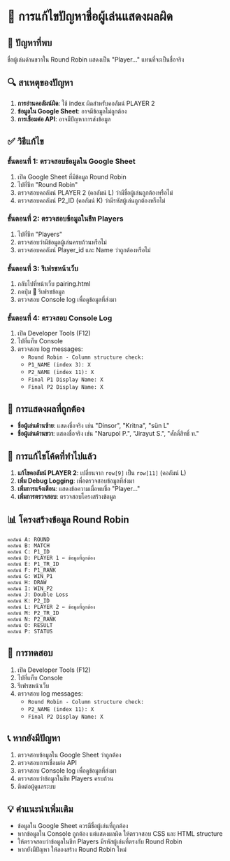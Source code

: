 # 🔧 การแก้ไขปัญหาชื่อผู้เล่นแสดงผลผิด

## 🚨 ปัญหาที่พบ
ชื่อผู้เล่นด้านขวาใน Round Robin แสดงเป็น "Player..." แทนที่จะเป็นชื่อจริง

## 🔍 สาเหตุของปัญหา
1. **การอ่านคอลัมน์ผิด**: ใช้ index ผิดสำหรับคอลัมน์ PLAYER 2
2. **ข้อมูลใน Google Sheet**: อาจมีข้อมูลไม่ถูกต้อง
3. **การเชื่อมต่อ API**: อาจมีปัญหาการส่งข้อมูล

## ✅ วิธีแก้ไข

### ขั้นตอนที่ 1: ตรวจสอบข้อมูลใน Google Sheet
1. เปิด Google Sheet ที่มีข้อมูล Round Robin
2. ไปที่ชีท "Round Robin"
3. ตรวจสอบคอลัมน์ PLAYER 2 (คอลัมน์ L) ว่ามีชื่อผู้เล่นถูกต้องหรือไม่
4. ตรวจสอบคอลัมน์ P2_ID (คอลัมน์ K) ว่ามีรหัสผู้เล่นถูกต้องหรือไม่

### ขั้นตอนที่ 2: ตรวจสอบข้อมูลในชีท Players
1. ไปที่ชีท "Players"
2. ตรวจสอบว่ามีข้อมูลผู้เล่นครบถ้วนหรือไม่
3. ตรวจสอบคอลัมน์ Player_id และ Name ว่าถูกต้องหรือไม่

### ขั้นตอนที่ 3: รีเฟรชหน้าเว็บ
1. กลับไปที่หน้าเว็บ pairing.html
2. กดปุ่ม 🔄 รีเฟรชข้อมูล
3. ตรวจสอบ Console log เพื่อดูข้อมูลที่ส่งมา

### ขั้นตอนที่ 4: ตรวจสอบ Console Log
1. เปิด Developer Tools (F12)
2. ไปที่แท็บ Console
3. ตรวจสอบ log messages:
   - `Round Robin - Column structure check:`
   - `P1_NAME (index 3): X`
   - `P2_NAME (index 11): X`
   - `Final P1 Display Name: X`
   - `Final P2 Display Name: X`

## 🎯 การแสดงผลที่ถูกต้อง
- **ชื่อผู้เล่นด้านซ้าย**: แสดงชื่อจริง เช่น "Dinsor", "Kritna", "sün L"
- **ชื่อผู้เล่นด้านขวา**: แสดงชื่อจริง เช่น "Narupol P.", "Jirayut S.", "ศักดิ์สิทธิ์ ท."

## 🔧 การแก้ไขโค้ดที่ทำไปแล้ว
1. **แก้ไขคอลัมน์ PLAYER 2**: เปลี่ยนจาก `row[9]` เป็น `row[11]` (คอลัมน์ L)
2. **เพิ่ม Debug Logging**: เพื่อตรวจสอบข้อมูลที่ส่งมา
3. **เพิ่มการแจ้งเตือน**: แสดงข้อความเมื่อพบชื่อ "Player..."
4. **เพิ่มการตรวจสอบ**: ตรวจสอบโครงสร้างข้อมูล

## 📊 โครงสร้างข้อมูล Round Robin
```
คอลัมน์ A: ROUND
คอลัมน์ B: MATCH  
คอลัมน์ C: P1_ID
คอลัมน์ D: PLAYER 1 ← ข้อมูลที่ถูกต้อง
คอลัมน์ E: P1_TR_ID
คอลัมน์ F: P1_RANK
คอลัมน์ G: WIN_P1
คอลัมน์ H: DRAW
คอลัมน์ I: WIN_P2
คอลัมน์ J: Double Loss
คอลัมน์ K: P2_ID
คอลัมน์ L: PLAYER 2 ← ข้อมูลที่ถูกต้อง
คอลัมน์ M: P2_TR_ID
คอลัมน์ N: P2_RANK
คอลัมน์ O: RESULT
คอลัมน์ P: STATUS
```

## 🚀 การทดสอบ
1. เปิด Developer Tools (F12)
2. ไปที่แท็บ Console
3. รีเฟรชหน้าเว็บ
4. ตรวจสอบ log messages:
   - `Round Robin - Column structure check:`
   - `P2_NAME (index 11): X`
   - `Final P2 Display Name: X`

## 📞 หากยังมีปัญหา
1. ตรวจสอบข้อมูลใน Google Sheet ว่าถูกต้อง
2. ตรวจสอบการเชื่อมต่อ API
3. ตรวจสอบ Console log เพื่อดูข้อมูลที่ส่งมา
4. ตรวจสอบว่าข้อมูลในชีท Players ครบถ้วน
5. ติดต่อผู้ดูแลระบบ

## 💡 คำแนะนำเพิ่มเติม
- ข้อมูลใน Google Sheet ควรมีชื่อผู้เล่นที่ถูกต้อง
- หากข้อมูลใน Console ถูกต้อง แต่แสดงผลผิด ให้ตรวจสอบ CSS และ HTML structure
- ให้ตรวจสอบว่าข้อมูลในชีท Players มีรหัสผู้เล่นที่ตรงกับ Round Robin
- หากยังมีปัญหา ให้ลองสร้าง Round Robin ใหม่
